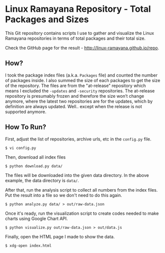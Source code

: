 Linux Ramayana Repository - Total Packages and Sizes
============================================

This Git repository contains scripts I use to gather and visualize the Linux Ramayana
repositories in terms of total packages and their total size.

Check the GitHub page for the result - <http://linux-ramayana.github.io/repo>.

How?
----

I took the package index files (a.k.a. `Packages` file) and counted the number
of packages inside. I also summed the size of each packages to get the size of
the repository. The files are from the "at-release" repository which means I
excluded the `-updates` and `-security` repositories. The at-release repository
is presumably frozen and therefore the size won’t change anymore, where the
latest two repositories are for the updates, which by definition are always
updated.  Well.. except when the release is not supported anymore.



How To Run?
-----------

First, adjust the list of repositories, archive urls, etc in the `config.py` file.

    $ vi config.py

Then, download all index files

    $ python download.py data/

The files will be downloaded into the given data directory. In the above
example, the data directory is `data/`.

After that, run the analysis script to collect all numbers from the index
files. Put the result into a file so we don't need to do this again.

    $ python analyze.py data/ > out/raw-data.json

Once it's ready, run the visualization script to create codes needed to make
charts using Google Chart API.

    $ python visualize.py out/raw-data.json > out/data.js

Finally, open the HTML page I made to show the data.

    $ xdg-open index.html

